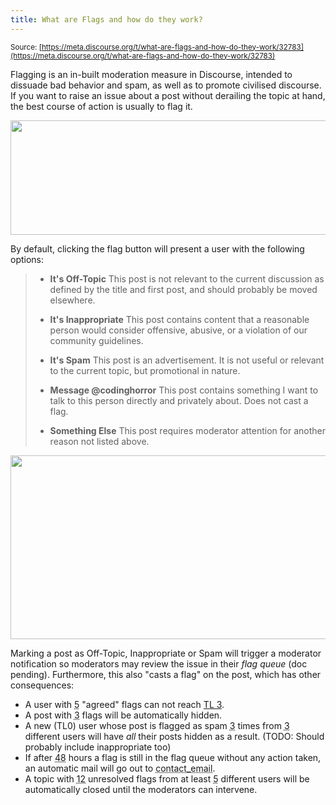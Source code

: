 ```yaml
---
title: What are Flags and how do they work?
---
```


<small class="documentation-source">Source: [https://meta.discourse.org/t/what-are-flags-and-how-do-they-work/32783](https://meta.discourse.org/t/what-are-flags-and-how-do-they-work/32783)</small>

Flagging is an in-built moderation measure in Discourse, intended to dissuade bad behavior and spam, as well as to promote civilised discourse. If you want to raise an issue about a post without derailing the topic at hand, the best course of action is usually to flag it.

<img src="//discourse-meta.s3-us-west-1.amazonaws.com/original/3X/e/f/efd7487ec0d51e538a17e8c75b54efb7aa878108.png" width="690" height="183"> 

By default, clicking the flag button will present a user with the following options:

> - **It's Off-Topic**
> This post is not relevant to the current discussion as defined by the title and first post, and should probably be moved elsewhere.
> 
> - **It's Inappropriate**
> This post contains content that a reasonable person would consider offensive, abusive, or a violation of our community guidelines.
> 
> - **It's Spam**
> This post is an advertisement. It is not useful or relevant to the current topic, but promotional in nature.
> 
> - **Message @codinghorror**
> This post contains something I want to talk to this person directly and privately about. Does not cast a flag.
> 
> - **Something Else**
> This post requires moderator attention for another reason not listed above.


<img src="//discourse-meta.s3-us-west-1.amazonaws.com/original/3X/9/a/9a6fd9d9c3c407e7a4a88a57561bdf2952aa4631.png" width="690" height="294"> 

Marking a post as Off-Topic, Inappropriate or Spam will trigger a moderator notification so moderators may review the issue in their *flag queue* (doc pending). Furthermore, this also "casts a flag" on the post, which has other consequences:

- A user with <abbr title="setting: tl3 requires max flagged">5</abbr> "agreed" flags can not reach [TL 3](https://meta.discourse.org/t/what-do-user-trust-levels-do/4924).
- A post with <abbr title="setting: flags required to hide post">3</abbr> flags will be automatically hidden.
- A new (TL0) user whose post is flagged as spam <abbr title="setting: num flags to block new user">3</abbr> times from <abbr title="setting: num users to block new user">3</abbr> different users will have *all* their posts hidden as a result. (TODO: Should probably include inappropriate too)
- If after <abbr title="setting: notify about flags after">48</abbr> hours a flag is still in the flag queue without any action taken, an automatic mail will go out to <abbr title="setting: contact email">contact_email</abbr>.
- A topic with <abbr title="setting: num flags to close topic">12</abbr> unresolved flags from at least <abbr title="setting: num flaggers to close topic">5</abbr> different users will be automatically closed until the moderators can intervene.
